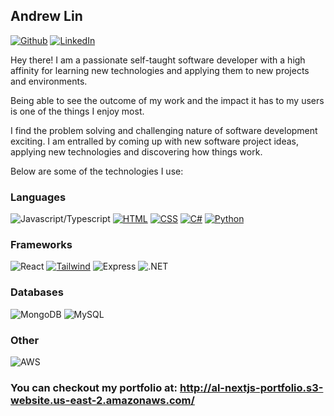 <!-- Welcome to my readMe! -->
## Andrew Lin
[![Github](https://img.shields.io/badge/GitHub-100000?style=for-the-badge&logo=github&logoColor=white)](https://github.com/AndrewLin95) [![LinkedIn](https://img.shields.io/badge/LinkedIn-0077B5?style=for-the-badge&logo=linkedin&logoColor=white)](https://www.linkedin.com/in/andrew-lin-87299615b/)



Hey there! I am a passionate self-taught software developer with a high affinity for learning new technologies and applying them to new projects and environments.

Being able to see the outcome of my work and the impact it has to my users is one of the things I enjoy most.

I find the problem solving and challenging nature of software development exciting. I am entralled by coming up with new software project ideas, applying new technologies and discovering how things work.

Below are some of the technologies I use:

### Languages

![Javascript/Typescript](https://img.shields.io/badge/-JS%2FTS-000?style=for-the-badge&logo=typescript) [![HTML](https://img.shields.io/badge/-HTML-000?style=for-the-badge&logo=html5)](#) [![CSS](https://img.shields.io/badge/-CSS-000?style=for-the-badge&logo=css3&logoColor=1572B6)](#) [![C#](https://img.shields.io/badge/C%23-239120?style=for-the-badge&logo=c-sharp&logoColor=white)](#) [![Python](https://img.shields.io/badge/Python-3776AB?style=for-the-badge&logo=python&logoColor=white)](#)

### Frameworks

![React](https://img.shields.io/badge/React-20232A?style=for-the-badge&logo=react&logoColor=61DAFB) [![Tailwind](https://img.shields.io/badge/-Tailwind-000?style=for-the-badge&logo=tailwind-css)](#) ![Express](https://img.shields.io/badge/Express.js-404D59?style=for-the-badge) ![.NET](https://img.shields.io/badge/.NET-5C2D91?style=for-the-badge&logo=.net&logoColor=white)

### Databases

![MongoDB](https://shields.io/badge/-MongoDB-000?style=for-the-badge&logo=mongodb) ![MySQL](https://img.shields.io/badge/MySQL-00000F?style=for-the-badge&logo=mysql&logoColor=white)

### Other

![AWS](https://img.shields.io/badge/Amazon_AWS-232F3E?style=for-the-badge&logo=amazon-aws&logoColor=white)


### You can checkout my portfolio at: http://al-nextjs-portfolio.s3-website.us-east-2.amazonaws.com/

<!--
**AndrewLin95/AndrewLin95** is a ✨ _special_ ✨ repository because its `README.md` (this file) appears on your GitHub profile.

Here are some ideas to get you started:

- 🔭 I’m currently working on ...
- 🌱 I’m currently learning ...
- 👯 I’m looking to collaborate on ...
- 🤔 I’m looking for help with ...
- 💬 Ask me about ...
- 📫 How to reach me: ...
- 😄 Pronouns: ...
- ⚡ Fun fact: ...
-->
